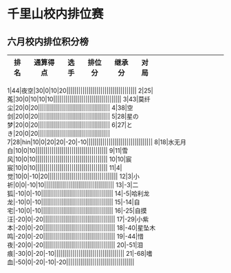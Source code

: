 # 千里山校内排位赛

## 六月校内排位积分榜

| 排名 | 通算得点   | 选手             | 排位分 | 继承分     | 对局  |    |    |    |    |    |    |    |    |    |    |
| ---- | ---------- | ---------------- | ------ | ---------- | -------- |-------- |-------- |-------- |-------- |-------- |-------- |-------- |-------- |-------- |-------- |

1|44|夜空|30|0|10|20|||||||||||||||||||||||||||||||||||
2|25|菟|30|0|10|10|10||||||||||||||||||||||||||||||||||
3|43|莫纤尘|20|0|20||||||||||||||||||||||||||||||||||||
4|38|空剑|20|0|20||||||||||||||||||||||||||||||||||||
5|28|星の梦|20|0|20||||||||||||||||||||||||||||||||||||
6|27|とき|20|0|20||||||||||||||||||||||||||||||||||||
7|28|hin|10|0|20|20|-20|-10|||||||||||||||||||||||||||||||||
8|18|水无月白|10|0|10||||||||||||||||||||||||||||||||||||
9|11|雪风|10|0|10||||||||||||||||||||||||||||||||||||
10|10|宸宸|10|0|10||||||||||||||||||||||||||||||||||||
11|4|觉|10|0|-10|20|||||||||||||||||||||||||||||||||||
12|3|小祈|0|0|-10|10|||||||||||||||||||||||||||||||||||
13|-3|二狐|-10|0|-10||||||||||||||||||||||||||||||||||||
14|-5|哈利龙龙|-10|0|-10||||||||||||||||||||||||||||||||||||
15|-14|自宅|-10|0|-10||||||||||||||||||||||||||||||||||||
16|-25|自摸汪|-20|0|-20||||||||||||||||||||||||||||||||||||
17|-29|小紫本|-20|0|-20||||||||||||||||||||||||||||||||||||
18|-40|星坠木鸣|-20|0|-20||||||||||||||||||||||||||||||||||||
19|-44|惜夜|-20|0|-20||||||||||||||||||||||||||||||||||||
20|-51|泪痕|-30|0|-20|-10|||||||||||||||||||||||||||||||||||
21|-68|嗜血|-50|0|-20|-10|-20||||||||||||||||||||||||||||||||||
